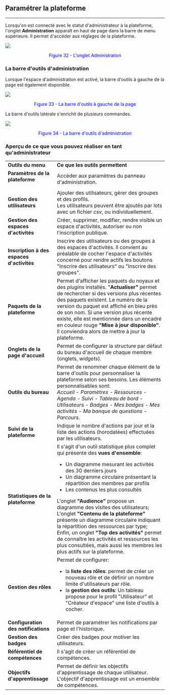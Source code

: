 ## Paramétrer la plateforme

---

Lorsqu'on est connecté avec le statut d'administrateur à la plateforme, l'onglet **Administration** apparaît en haut de page dans la barre de menu supérieure. Il permet d'accéder aux réglages de la plateforme.

![](images/fig32.png)

<p style ="text-align: center; color: blue">Figure 32 - L'onglet Administration</p>

### La barre d'outils d'administration

Lorsque l'espace d'administration est activé, la barre d'outils à gauche de la page est également disponible.

![](images/fig33.png)

<p style ="text-align: center; color: blue">Figure 33 - La barre d'outils à gauche de la page</p>

La barre d'outils latérale s'enrichit de plusieurs commandes.

![](images/fig34.png)

<p style ="text-align: center; color: blue">Figure 34 - La barre d'outils d'administration</p>

### Aperçu de ce que vous pouvez réaliser en tant qu'administrateur

<table>
<tbody>
<tr>
<td><b>Outils du menu</b></td>
<td><b>Ce que les outils permettent</b></td>
</tr>
<tr>
<td><b>Paramètres de la plateforme</b></p></td>
<td>Accéder aux paramètres du panneau d'administration.</td>
</tr>
<tr>
<td><b>Gestion des utilisateurs</b></td>
<td>Ajouter des utilisateurs, gérer des groupes et des profils.</br>
Les utilisateurs peuvent être ajoutés par lots avec un fichier <em>csv</em>, ou individuellement.</td>
</tr>
<tr>
<td><b>Gestion des espaces d'activités</b></td>
<td>Créer, supprimer, modifier, rendre visible un espace d'activités, autoriser ou non l'inscription publique.</td>
</tr>
<tr>
<td><b>Inscription à des espaces d'activités</b></td>
<td>Inscrire des utilisateurs ou des groupes à des espaces d'activités. Il convient au préalable de cocher l'espace d'activités concerné pour rendre actifs les boutons "Inscrire des utilisateurs" ou "Inscrire des groupes".</td>
</tr>
<tr>
<td><b>Paquets de la plateforme</b></td>
<td>Permet d'afficher les paquets du noyaux et des <em>plugins</em> installés. "<b>Actualiser"</b> permet de rechercher si des versions plus récentes des paquets existent. Le numéro de la version du paquet est affiché en bleu près de son nom. Si une version plus récente existe, elle est mentionnée dans un encadré en couleur rouge <b>"Mise à jour disponible"</b>.
Il conviendra alors de mettre à jour la plateforme.</td>
</tr>
<tr>
<td><b>Onglets de la page d'accueil</b></td>
<td>Permet de configurer la structure par défaut du bureau d'accueil de chaque membre (onglets, <em>widgets</em>).</td>
</tr>
<tr>
<td><b>Outils du bureau</b></td>
<td>Permet de renommer chaque élément de la barre d'outils pour personnaliser la plateforme selon ses besoins. Les éléments personnalisables sont:</br> <em>Accueil - Paramètres - Ressources - Agenda - Suivi - Tableau de bord - Utilisateurs - Badges - Mes badges - Mes activités - Ma banque de questions - Parcours.</em></td>
</tr>
<tr>
<td><b>Suivi de la plateforme</b></td>
<td>Indique le nombre d'actions par jour et la liste des actions (horodatées) effectuées par les utilisateurs.</td>
</tr>
<tr>
<td><b>Statistiques de la plateforme</b></td>
<td>Il s'agit d'un outil statistique plus complet qui présente des <b>vues d'ensemble</b>:</br>
<ul>
<li>Un diagramme mesurant les activités des 30 derniers jours</li>
<li>Un diagramme circulaire présentant la répartition des membres par profils</li>
<li>Les contenus les plus consultés</li>
</ul>
L'onglet <b>"Audience"</b> propose un diagramme des visites des utilisateurs;<br />
L'onglet <b>"Contenu de la plateforme" </b>présente un diagramme circulaire indiquant la répartition des ressources par type;<br />
Enfin, un onglet <b>"Top des activités"</b> permet de connaître les activités et ressources les plus consultées, mais aussi les membres les plus actifs sur la plateforme.</td>
</tr>
<tr>
<td><b>Gestion des rôles</b></td>
<td>Permet de configurer:</br>
<ul>
<li>la <b>liste des rôles</b>: permet de créer un nouveau rôle et de définir un nombre limite d'utilisateurs par rôle.</li>
<li>la <b>gestion des outils</b>: Un tableau propose pour le profil "Utilisateur" et "Créateur d'espace" une liste d'outils à cocher.</li>
</ul>
</td>
</tr>
<tr>
<td><b>Configuration des notifications</b></td>
<td>Permet de paramétrer les notifications par page et l'historique.</td>
</tr>
<tr>
<td><b>Gestion des badges</b></td>
<td>Créer des badges pour motiver les utilisateurs.</td>
</tr>
<tr>
<td><b>Référentiel de compétences</b></td>
<td>Il s'agit de créer un référentiel de compétences.
</td>
</tr>
<tr>
<td><b>Objectifs d'apprentissage</b></td>
<td>Permet de définir les objectifs d'apprentissage de chaque utilisateur. L'objectif d'apprentissage est un ensemble de compétences.
</td>
</tr>
</tbody>
</table>	
 	
 	
 	
